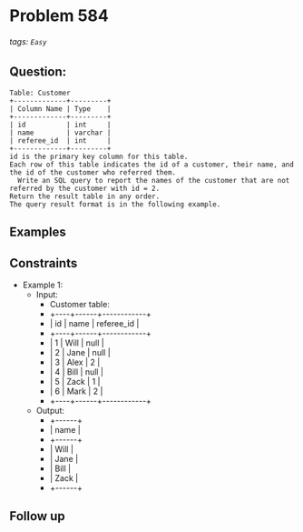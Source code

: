 # Problem 584
###### tags: `Easy`

## Question:
```
Table: Customer
+-------------+---------+
| Column Name | Type    |
+-------------+---------+
| id          | int     |
| name        | varchar |
| referee_id  | int     |
+-------------+---------+
id is the primary key column for this table.
Each row of this table indicates the id of a customer, their name, and the id of the customer who referred them.
  Write an SQL query to report the names of the customer that are not referred by the customer with id = 2.
Return the result table in any order.
The query result format is in the following example.
```

## Examples


## Constraints
* Example 1:
	* Input:
		* Customer table:
		* +----+------+------------+
		* | id | name | referee_id |
		* +----+------+------------+
		* | 1  | Will | null       |
		* | 2  | Jane | null       |
		* | 3  | Alex | 2          |
		* | 4  | Bill | null       |
		* | 5  | Zack | 1          |
		* | 6  | Mark | 2          |
		* +----+------+------------+
	* Output:
		* +------+
		* | name |
		* +------+
		* | Will |
		* | Jane |
		* | Bill |
		* | Zack |
		* +------+

## Follow up

